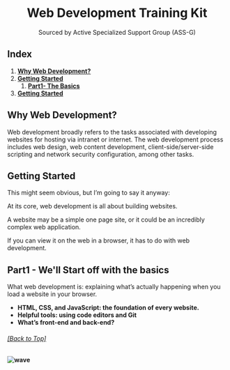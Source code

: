 <h1 align="center">
  <br>
  Web Development Training Kit
  <br>
</h1>

<p align="center">
  Sourced by Active Specialized Support Group (ASS-G)
</p>

## Index
  1. [**Why Web Development?**](#why-web-development)
  2. [**Getting Started**](#getting-started)
      1. [**Part1- The Basics**](#part1-the-basics)
  4. [**Getting Started**](#getting-started)
  
  ## Why Web Development?
  Web development broadly refers to the tasks associated with developing websites for hosting via intranet or internet. The web development process includes web design, web content development, client-side/server-side scripting and network security configuration, among other tasks.
  
  ## Getting Started
  This might seem obvious, but I’m going to say it anyway:

At its core, web development is all about building websites.

A website may be a simple one page site, or it could be an incredibly complex web application.

If you can view it on the web in a browser, it has to do with web development.

## Part1 - We'll Start off with the basics
What web development is: explaining what’s actually happening when you load a website in your browser.
- <b>HTML, CSS, and JavaScript: the foundation of every website.
- Helpful tools: using code editors and Git
- What’s front-end and back-end?
###### [[Back to Top]](#----python-training-kit--)

![wave](http://cdn.thekrishna.in/img/common/border.png)
